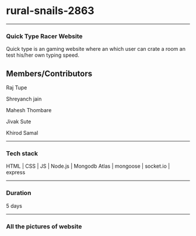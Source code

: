 # rural-snails-2863


<hr>
    <h3>Quick Type Racer Website</h3>
    <p>Quick type is an gaming website where an which user can crate a room an test his/her own typing speed.</p>
    <h2>Members/Contributors</h2>
    <p>Raj Tupe</p>
    <p>Shreyanch jain</p>
    <p>Mahesh Thombare</p>
    <p>Jivak Sute</p>
    <p>Khirod Samal</p>
     <hr>
    <h3>Tech stack</h3>
    <p>HTML | CSS | JS | Node.js | Mongodb Atlas | mongoose | socket.io | express</p>
    <hr>
    <h3>Duration</h3>
    <p>5 days</p>
    <hr>
    <h3>All the pictures of website</h3>
    <img src="https://user-images.githubusercontent.com/114012248/237075921-f4b7a120-2094-4d2f-8f67-12a1a0dde2e3.png" alt="" >
    <img src="https://user-images.githubusercontent.com/114012248/237075935-8af34988-ad39-4322-a5af-c8a00cf31934.png" alt="">
    <img src="https://user-images.githubusercontent.com/114012248/237075950-a2b13a05-50d4-4f98-9f2f-6f842b45e11c.png" alt="">
    <img src="https://user-images.githubusercontent.com/114012248/237075957-2a2d63db-7928-4b9a-b2a8-713a25c38020.png" alt="">
    <img src="https://user-images.githubusercontent.com/114012248/237075969-899160b4-2825-4465-9a61-35d4b7ab6825.png" alt="">















